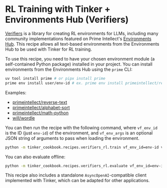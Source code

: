 # RL Training with Tinker + Environments Hub (Verifiers) 

[Verifiers](https://github.com/primeintellect-ai/verifiers) is a library for creating RL environments for LLMs, including many community implementations featured on Prime Intellect's [Environments Hub](https://app.primeintellect.ai/dashboard/environments). This recipe allows all text-based environments from the Environments Hub to be used with Tinker for RL training.

To use this recipe, you need to have your chosen environment module (a self-contained Python package) installed in your project. You can install environments from the Environments Hub using the `prime` CLI:

```bash
uv tool install prime # or pipx install prime
prime env install user/env-id # ex. prime env install primeintellect/reverse-text
```

Examples:
- [primeintellect/reverse-text](https://app.primeintellect.ai/dashboard/environments/primeintellect/reverse-text)
- [primeintellect/alphabet-sort](https://app.primeintellect.ai/dashboard/environments/primeintellect/alphabet-sort) 
- [primeintellect/math-python](https://app.primeintellect.ai/dashboard/environments/primeintellect/math-python)
- [will/wordle](https://app.primeintellect.ai/dashboard/environments/will/wordle)

You can then run the recipe with the following command, where `vf_env_id` is the ID (just `env-id`) of the environment, and `vf_env_args` is an optional JSON string of arguments to pass when loading the environment.

```bash
python -m tinker_cookbook.recipes.verifiers_rl.train vf_env_id=env-id vf_env_args='{}' ...
```

You can also evaluate offline:

```bash
python -m tinker_cookbook.recipes.verifiers_rl.evaluate vf_env_id=env-id vf_env_args='{}' ...
```

This recipe also includes a standalone `AsyncOpenAI`-compatible client implemented with Tinker, which can be adapted for other applications.